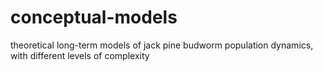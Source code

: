 # conceptual-models
theoretical long-term models of jack pine budworm population dynamics, with different levels of complexity

